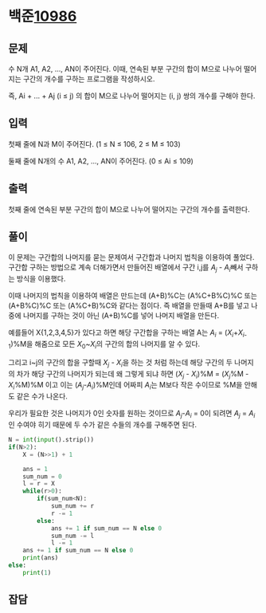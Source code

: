 # 백준[10986](https://www.acmicpc.net/problem/10986)
## 문제

수 N개 A1, A2, ..., AN이 주어진다. 이때, 연속된 부분 구간의 합이 M으로 나누어 떨어지는 구간의 개수를 구하는 프로그램을 작성하시오.

즉, Ai + ... + Aj (i ≤ j) 의 합이 M으로 나누어 떨어지는 (i, j) 쌍의 개수를 구해야 한다.

## 입력
첫째 줄에 N과 M이 주어진다. (1 ≤ N ≤ 106, 2 ≤ M ≤ 103)

둘째 줄에 N개의 수 A1, A2, ..., AN이 주어진다. (0 ≤ Ai ≤ 109)


## 출력
첫째 줄에 연속된 부분 구간의 합이 M으로 나누어 떨어지는 구간의 개수를 출력한다.

## 풀이
이 문제는 구간합의 나머지를 묻는 문제여서 구간합과 나머지 법칙을 이용하여 풀었다.  
구간합 구하는 방법으로 계속 더해가면서 만들어진 배열에서 구간 i,j를 $A_j$ - $A_i$빼서 구하는 방식을 이용했다.

이때 나머지의 법칙을 이용하여 배열은 만드는데 (A+B)%C는 (A%C+B%C)%C 또는 (A+B%C)%C 또는 (A%C+B)%C와 같다는 점이다. 즉 배열을 만들때 A+B를 넣고 나중에 나머지를 구하는 것이 아닌 (A+B)%C를 넣어 나머지 배열을 만든다.

예를들어 X{1,2,3,4,5}가 있다고 하면 해당 구간합을 구하는 배열 A는 $A_i$ = ($X_i$+$X_i$<sub>-1</sub>)%M을 해줌으로 모든 $X_0$~$X_i$의 구간의 합의 나머지를 알 수 있다.

그리고 i~j의 구간의 합을 구할때 $X_j$ - $X_i$을 하는 것 처럼 하는데 해당 구간의 두 나머지의 차가 해당 구간의 나머지가 되는데 왜 그렇게 되냐 하면 ($X_j$ - $X_i$)%M = ($X_j$%M - $X_i$%M)%M 이고 이는 ($A_j$-$A_i$)%M인데 어짜피 $A_i$는 M보다 작은 수이므로 %M을 안해도 같은 수가 나온다.

우리가 필요한 것은 나머지가 0인 숫자를 원하는 것이므로 $A_j$-$A_i$ = 0이 되려면 $A_j$ = $A_i$인 수여야 히기 때문에 두 수가 같은 수들의 개수를 구해주면 된다.

```python
N = int(input().strip())
if(N>2):
	X = (N>>1) + 1

	ans = 1
	sum_num = 0
	l = r = X
	while(r>0):
		if(sum_num<N):
			sum_num += r
			r -= 1
		else:
			ans += 1 if sum_num == N else 0
			sum_num -= l
			l -= 1
	ans += 1 if sum_num == N else 0
	print(ans)
else:
	print(1)
```

## 잡담